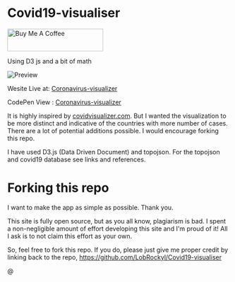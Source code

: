 # Covid19-visualiser
<html>
  <a href="https://www.buymeacoffee.com/lobrockyl" target="_blank"><img src="https://cdn.buymeacoffee.com/buttons/default-orange.png" alt="Buy Me A Coffee" style="height: 51px !important;width: 217px !important;" ></a>
</html>


Using D3 js and a bit of math

![Preview](website.gif)

Wesite Live at: [Coronavirus-visualizer](https://coronavirus-visualizer.000webhostapp.com/dist/index.html)

CodePen View : [Coronavirus-visualizer](https://codepen.io/lobrockyl/full/mdeRNbG)

It is highly inspired by [covidvisualizer.com](https://www.covidvisualizer.com/). But I wanted the visualization to be more distinct and indicative of the countries with more number of cases. There are a lot of potential additions possible. I would encourage forking this repo. 

I have used D3.js (Data Driven Document) and topojson. For the topojson and covid19 database see links and references.

# Forking this repo

I want to make the app as simple as possible. Thank you.

This site is fully open source, but as you all know, plagiarism is bad. I spent a non-negligible amount of effort developing this site and I'm proud of it! All I ask is to not claim this effort as your own.

So, feel free to fork this repo. If you do, please just give me proper credit by linking back to the repo, 
https://github.com/LobRockyl/Covid19-visualiser

@
